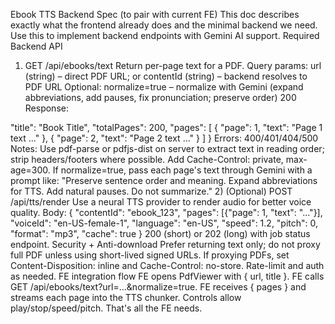 Ebook TTS Backend Spec (to pair with current FE)
This doc describes exactly what the frontend already does and the minimal backend we need. Use this to implement backend endpoints with Gemini AI support.
Required Backend API

1. GET /api/ebooks/text
   Return per-page text for a PDF.
   Query params:
   url (string) – direct PDF URL; or
   contentId (string) – backend resolves to PDF URL
   Optional: normalize=true – normalize with Gemini (expand abbreviations, add pauses, fix pronunciation; preserve order)
   200 Response:

"title": "Book Title",
"totalPages": 200,
"pages": [
{ "page": 1, "text": "Page 1 text ..." },
{ "page": 2, "text": "Page 2 text ..." }
]
}
Errors: 400/401/404/500
Notes:
Use pdf-parse or pdfjs-dist on server to extract text in reading order; strip headers/footers where possible.
Add Cache-Control: private, max-age=300.
If normalize=true, pass each page's text through Gemini with a prompt like:
"Preserve sentence order and meaning. Expand abbreviations for TTS. Add natural pauses. Do not summarize." 2) (Optional) POST /api/tts/render
Use a neural TTS provider to render audio for better voice quality.
Body:
{
"contentId": "ebook_123",
"pages": [{"page": 1, "text": "..."}],
"voiceId": "en-US-female-1",
"language": "en-US",
"speed": 1.2,
"pitch": 0,
"format": "mp3",
"cache": true
}
200 (short) or 202 (long) with job status endpoint.
Security + Anti-download
Prefer returning text only; do not proxy full PDF unless using short-lived signed URLs.
If proxying PDFs, set Content-Disposition: inline and Cache-Control: no-store.
Rate-limit and auth as needed.
FE integration flow
FE opens PdfViewer with { url, title }.
FE calls GET /api/ebooks/text?url=...&normalize=true.
FE receives { pages } and streams each page into the TTS chunker.
Controls allow play/stop/speed/pitch.
That's all the FE needs.







